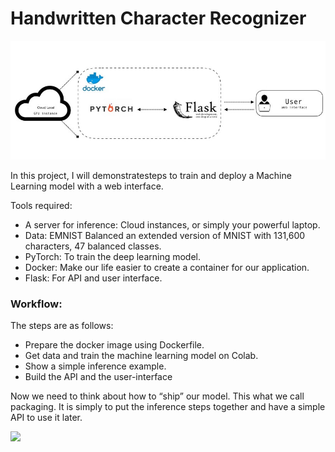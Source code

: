 # Handwritten Character Recognizer

![](/assets/main.jpeg)

In this project, I will demonstratesteps to train and deploy a Machine Learning model with a web interface. 

Tools required:
* A server for inference: Cloud instances, or simply your powerful laptop.
* Data: EMNIST Balanced an extended version of MNIST with 131,600 characters, 47 balanced classes.
* PyTorch: To train the deep learning model.
* Docker: Make our life easier to create a container for our application.
* Flask: For API and user interface.

### Workflow:
The steps are as follows:

 * Prepare the docker image using Dockerfile.
 * Get data and train the machine learning model on Colab.
 * Show a simple inference example.
 * Build the API and the user-interface

Now we need to think about how to “ship” our model. This what we call packaging. It is simply to put the inference steps together and have a simple API to use it later.

![](/assets/inference.png)
